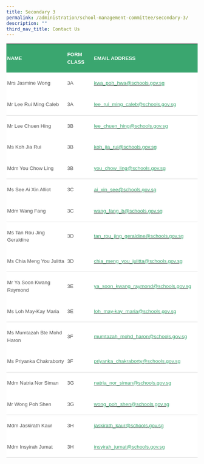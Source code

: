 ```yaml
---
title: Secondary 3
permalink: /administration/school-management-committee/secondary-3/
description: ""
third_nav_title: Contact Us
---
```


<table class="MsoNormalTable" border="0" cellspacing="0" cellpadding="0" width="624" style="background:white;border-collapse:collapse;mso-table-layout-alt:fixed;
 mso-yfti-tbllook:1184;mso-padding-alt:0in 0in 0in 0in"><tbody><tr style="mso-yfti-irow:0;mso-yfti-firstrow:yes"><td width="246" style="width:184.5pt;background:#3AA66F;padding:1.5pt 1.5pt 1.5pt 1.5pt"><p class="MsoNormal" style="line-height:14.7pt"><b><span style="font-size:10.0pt;
  font-family:&quot;Arial&quot;,sans-serif;color:white;text-transform:uppercase">NAME</span></b></p></td><td width="90" style="width:67.5pt;background:#3AA66F;padding:1.5pt 1.5pt 1.5pt 1.5pt"><p class="MsoNormal" style="line-height:14.7pt"><b><span style="font-size:10.0pt;
  font-family:&quot;Arial&quot;,sans-serif;color:white;text-transform:uppercase">FORM CLASS</span></b></p></td><td width="288" style="width:3.0in;background:#3AA66F;padding:1.5pt 1.5pt 1.5pt 1.5pt"><p class="MsoNormal" style="line-height:14.7pt"><b><span style="font-size:10.0pt;
  font-family:&quot;Arial&quot;,sans-serif;color:white;text-transform:uppercase">EMAIL ADDRESS</span></b></p></td></tr><tr style="mso-yfti-irow:1"><td width="246" style="width:184.5pt;padding:1.5pt 1.5pt 1.5pt 1.5pt"><p class="MsoNormal" style="line-height:14.7pt"><span style="font-size:10.0pt;
  font-family:&quot;Arial&quot;,sans-serif;color:#565656">Mrs Jasmine Wong&nbsp;&nbsp; &nbsp;</span></p></td><td width="90" style="width:67.5pt;padding:1.5pt 1.5pt 1.5pt 1.5pt"><p class="MsoNormal" style="line-height:14.7pt"><span style="font-size:10.0pt;
  font-family:&quot;Arial&quot;,sans-serif;color:#565656">3A</span></p></td><td width="288" style="width:3.0in;padding:1.5pt 1.5pt 1.5pt 1.5pt"><p class="MsoNormal" style="line-height:14.7pt"><span style="font-size:10.0pt;
  color:black;mso-color-alt:windowtext"><a href="mailto:kwa_poh_hwa@schools.gov.sg"><span style="font-family:&quot;Arial&quot;,sans-serif;
  color:#3AA66F;text-decoration:none;text-underline:none">kwa_poh_hwa@schools.gov.sg</span></a></span><span style="font-size:10.0pt;font-family:&quot;Arial&quot;,sans-serif;color:#565656"></span></p></td></tr><tr style="mso-yfti-irow:2"><td width="246" style="width:184.5pt;border:none;border-bottom:solid #D9D9D9 1.0pt;
  mso-border-bottom-themecolor:background1;mso-border-bottom-themeshade:217;
  mso-border-bottom-alt:solid #D9D9D9 .5pt;mso-border-bottom-themecolor:background1;
  mso-border-bottom-themeshade:217;padding:1.5pt 1.5pt 1.5pt 1.5pt"><p class="MsoNormal" style="line-height:14.7pt"><span style="font-size:10.0pt;
  font-family:&quot;Arial&quot;,sans-serif;color:#565656">Mr Lee Rui Ming Caleb&nbsp;&nbsp; &nbsp;</span></p></td><td width="90" style="width:67.5pt;border:none;border-bottom:solid #D9D9D9 1.0pt;
  mso-border-bottom-themecolor:background1;mso-border-bottom-themeshade:217;
  mso-border-bottom-alt:solid #D9D9D9 .5pt;mso-border-bottom-themecolor:background1;
  mso-border-bottom-themeshade:217;padding:1.5pt 1.5pt 1.5pt 1.5pt"><p class="MsoNormal" style="line-height:14.7pt"><span style="font-size:10.0pt;
  font-family:&quot;Arial&quot;,sans-serif;color:#565656">3A</span></p></td><td width="288" style="width:3.0in;border:none;border-bottom:solid #D9D9D9 1.0pt;
  mso-border-bottom-themecolor:background1;mso-border-bottom-themeshade:217;
  mso-border-bottom-alt:solid #D9D9D9 .5pt;mso-border-bottom-themecolor:background1;
  mso-border-bottom-themeshade:217;padding:1.5pt 1.5pt 1.5pt 1.5pt"><p class="MsoNormal" style="line-height:14.7pt"><span style="font-size:10.0pt;
  color:black;mso-color-alt:windowtext"><a href="mailto:lee_rui_ming_caleb@schools.gov.sg"><span style="font-family:
  &quot;Arial&quot;,sans-serif;color:#3AA66F;text-decoration:none;text-underline:none">lee_rui_ming_caleb@schools.gov.sg</span></a></span><span style="font-size:10.0pt;font-family:&quot;Arial&quot;,sans-serif;color:#565656"></span></p></td></tr><tr style="mso-yfti-irow:3"><td width="246" style="width:184.5pt;border:none;mso-border-top-alt:solid #D9D9D9 .5pt;
  mso-border-top-themecolor:background1;mso-border-top-themeshade:217;
  padding:1.5pt 1.5pt 1.5pt 1.5pt"><p class="MsoNormal" style="line-height:14.7pt"><span style="font-size:10.0pt;
  font-family:&quot;Arial&quot;,sans-serif;color:#565656">Mr Lee Chuen Hing</span></p></td><td width="90" style="width:67.5pt;border:none;mso-border-top-alt:solid #D9D9D9 .5pt;
  mso-border-top-themecolor:background1;mso-border-top-themeshade:217;
  padding:1.5pt 1.5pt 1.5pt 1.5pt"><p class="MsoNormal" style="line-height:14.7pt"><span style="font-size:10.0pt;
  font-family:&quot;Arial&quot;,sans-serif;color:#565656">3B</span></p></td><td width="288" style="width:3.0in;border:none;mso-border-top-alt:solid #D9D9D9 .5pt;
  mso-border-top-themecolor:background1;mso-border-top-themeshade:217;
  padding:1.5pt 1.5pt 1.5pt 1.5pt"><p class="MsoNormal" style="line-height:14.7pt"><span style="font-size:10.0pt;
  color:black;mso-color-alt:windowtext"><a href="mailto:lee_chuen_hing@schools.gov.sg"><span style="font-family:&quot;Arial&quot;,sans-serif;
  color:#3AA66F;text-decoration:none;text-underline:none">lee_chuen_hing@schools.gov.sg</span></a></span><span style="font-size:10.0pt;font-family:&quot;Arial&quot;,sans-serif;color:#565656"></span></p></td></tr><tr style="mso-yfti-irow:4"><td width="246" style="width:184.5pt;padding:1.5pt 1.5pt 1.5pt 1.5pt"><p class="MsoNormal" style="line-height:14.7pt"><span style="font-size:10.0pt;
  font-family:&quot;Arial&quot;,sans-serif;color:#565656">Ms Koh Jia Rui</span></p></td><td width="90" style="width:67.5pt;padding:1.5pt 1.5pt 1.5pt 1.5pt"><p class="MsoNormal" style="line-height:14.7pt"><span style="font-size:10.0pt;
  font-family:&quot;Arial&quot;,sans-serif;color:#565656">3B</span></p></td><td width="288" style="width:3.0in;padding:1.5pt 1.5pt 1.5pt 1.5pt"><p class="MsoNormal" style="line-height:14.7pt"><span style="font-size:10.0pt;
  color:black;mso-color-alt:windowtext"><a href="mailto:koh_jia_rui@schools.gov.sg"><span style="font-family:&quot;Arial&quot;,sans-serif;
  color:#3AA66F;text-decoration:none;text-underline:none">koh_jia_rui@schools.gov.sg</span></a></span><span style="font-size:10.0pt;font-family:&quot;Arial&quot;,sans-serif;color:#565656"></span></p></td></tr><tr style="mso-yfti-irow:5"><td width="246" style="width:184.5pt;border:none;border-bottom:solid #D9D9D9 1.0pt;
  mso-border-bottom-themecolor:background1;mso-border-bottom-themeshade:217;
  mso-border-bottom-alt:solid #D9D9D9 .5pt;mso-border-bottom-themecolor:background1;
  mso-border-bottom-themeshade:217;padding:1.5pt 1.5pt 1.5pt 1.5pt"><p class="MsoNormal" style="line-height:14.7pt"><span style="font-size:10.0pt;
  font-family:&quot;Arial&quot;,sans-serif;color:#565656">Mdm You Chow Ling</span></p></td><td width="90" style="width:67.5pt;border:none;border-bottom:solid #D9D9D9 1.0pt;
  mso-border-bottom-themecolor:background1;mso-border-bottom-themeshade:217;
  mso-border-bottom-alt:solid #D9D9D9 .5pt;mso-border-bottom-themecolor:background1;
  mso-border-bottom-themeshade:217;padding:1.5pt 1.5pt 1.5pt 1.5pt"><p class="MsoNormal" style="line-height:14.7pt"><span style="font-size:10.0pt;
  font-family:&quot;Arial&quot;,sans-serif;color:#565656">3B</span></p></td><td width="288" style="width:3.0in;border:none;border-bottom:solid #D9D9D9 1.0pt;
  mso-border-bottom-themecolor:background1;mso-border-bottom-themeshade:217;
  mso-border-bottom-alt:solid #D9D9D9 .5pt;mso-border-bottom-themecolor:background1;
  mso-border-bottom-themeshade:217;padding:1.5pt 1.5pt 1.5pt 1.5pt"><p class="MsoNormal" style="line-height:14.7pt"><span style="font-size:10.0pt;
  color:black;mso-color-alt:windowtext"><a href="mailto:you_chow_ling@schools.gov.sg"><span style="font-family:&quot;Arial&quot;,sans-serif;
  color:#3AA66F;text-decoration:none;text-underline:none">you_chow_ling@schools.gov.sg</span></a></span><span style="font-size:10.0pt;font-family:&quot;Arial&quot;,sans-serif;color:#565656"></span></p></td></tr><tr style="mso-yfti-irow:6"><td width="246" style="width:184.5pt;border:none;mso-border-top-alt:solid #D9D9D9 .5pt;
  mso-border-top-themecolor:background1;mso-border-top-themeshade:217;
  padding:1.5pt 1.5pt 1.5pt 1.5pt"><p class="MsoNormal" style="line-height:14.7pt"><span style="font-size:10.0pt;
  font-family:&quot;Arial&quot;,sans-serif;color:#565656">Ms See Ai Xin Alliot&nbsp;</span></p></td><td width="90" style="width:67.5pt;border:none;mso-border-top-alt:solid #D9D9D9 .5pt;
  mso-border-top-themecolor:background1;mso-border-top-themeshade:217;
  padding:1.5pt 1.5pt 1.5pt 1.5pt"><p class="MsoNormal" style="line-height:14.7pt"><span style="font-size:10.0pt;
  font-family:&quot;Arial&quot;,sans-serif;color:#565656">3C</span></p></td><td width="288" style="width:3.0in;border:none;mso-border-top-alt:solid #D9D9D9 .5pt;
  mso-border-top-themecolor:background1;mso-border-top-themeshade:217;
  padding:1.5pt 1.5pt 1.5pt 1.5pt"><p class="MsoNormal" style="line-height:14.7pt"><span style="font-size:10.0pt;
  color:black;mso-color-alt:windowtext"><a href="mailto:ai_xin_see@schools.gov.sg"><span style="font-family:&quot;Arial&quot;,sans-serif;
  color:#3AA66F;text-decoration:none;text-underline:none">ai_xin_see@schools.gov.sg</span></a></span><span style="font-size:10.0pt;font-family:&quot;Arial&quot;,sans-serif;color:#565656"></span></p></td></tr><tr style="mso-yfti-irow:7"><td width="246" style="width:184.5pt;border:none;border-bottom:solid #D9D9D9 1.0pt;
  mso-border-bottom-themecolor:background1;mso-border-bottom-themeshade:217;
  mso-border-bottom-alt:solid #D9D9D9 .5pt;mso-border-bottom-themecolor:background1;
  mso-border-bottom-themeshade:217;padding:1.5pt 1.5pt 1.5pt 1.5pt"><p class="MsoNormal" style="line-height:14.7pt"><span style="font-size:10.0pt;
  font-family:&quot;Arial&quot;,sans-serif;color:#565656">Mdm Wang Fang</span></p></td><td width="90" style="width:67.5pt;border:none;border-bottom:solid #D9D9D9 1.0pt;
  mso-border-bottom-themecolor:background1;mso-border-bottom-themeshade:217;
  mso-border-bottom-alt:solid #D9D9D9 .5pt;mso-border-bottom-themecolor:background1;
  mso-border-bottom-themeshade:217;padding:1.5pt 1.5pt 1.5pt 1.5pt"><p class="MsoNormal" style="line-height:14.7pt"><span style="font-size:10.0pt;
  font-family:&quot;Arial&quot;,sans-serif;color:#565656">3C</span></p></td><td width="288" style="width:3.0in;border:none;border-bottom:solid #D9D9D9 1.0pt;
  mso-border-bottom-themecolor:background1;mso-border-bottom-themeshade:217;
  mso-border-bottom-alt:solid #D9D9D9 .5pt;mso-border-bottom-themecolor:background1;
  mso-border-bottom-themeshade:217;padding:1.5pt 1.5pt 1.5pt 1.5pt"><p class="MsoNormal" style="line-height:14.7pt"><span style="font-size:10.0pt;
  color:black;mso-color-alt:windowtext"><a href="mailto:wang_fang_b@schools.gov.sg"><span style="font-family:&quot;Arial&quot;,sans-serif;
  color:#3AA66F;text-decoration:none;text-underline:none">wang_fang_b@schools.gov.sg</span></a></span><span style="font-size:10.0pt;font-family:&quot;Arial&quot;,sans-serif;color:#565656"></span></p></td></tr><tr style="mso-yfti-irow:8"><td width="246" style="width:184.5pt;border:none;mso-border-top-alt:solid #D9D9D9 .5pt;
  mso-border-top-themecolor:background1;mso-border-top-themeshade:217;
  padding:1.5pt 1.5pt 1.5pt 1.5pt"><p class="MsoNormal" style="line-height:14.7pt"><span style="font-size:10.0pt;
  font-family:&quot;Arial&quot;,sans-serif;color:#565656">Ms&nbsp;Tan Rou Jing Geraldine</span></p></td><td width="90" style="width:67.5pt;border:none;mso-border-top-alt:solid #D9D9D9 .5pt;
  mso-border-top-themecolor:background1;mso-border-top-themeshade:217;
  padding:1.5pt 1.5pt 1.5pt 1.5pt"><p class="MsoNormal" style="line-height:14.7pt"><span style="font-size:10.0pt;
  font-family:&quot;Arial&quot;,sans-serif;color:#565656">3D</span></p></td><td width="288" style="width:3.0in;border:none;mso-border-top-alt:solid #D9D9D9 .5pt;
  mso-border-top-themecolor:background1;mso-border-top-themeshade:217;
  padding:1.5pt 1.5pt 1.5pt 1.5pt"><p class="MsoNormal" style="line-height:14.7pt"><span style="font-size:10.0pt;
  color:black;mso-color-alt:windowtext"><a href="mailto:tan_rou_jing_geraldine@schools.gov.sg"><span style="font-family:
  &quot;Arial&quot;,sans-serif;color:#3AA66F;text-decoration:none;text-underline:none">tan_rou_jing_geraldine@schools.gov.sg</span></a></span><span style="font-size:10.0pt;font-family:&quot;Arial&quot;,sans-serif;color:#565656"></span></p></td></tr><tr style="mso-yfti-irow:9"><td width="246" style="width:184.5pt;border:none;border-bottom:solid #D9D9D9 1.0pt;
  mso-border-bottom-themecolor:background1;mso-border-bottom-themeshade:217;
  mso-border-bottom-alt:solid #D9D9D9 .5pt;mso-border-bottom-themecolor:background1;
  mso-border-bottom-themeshade:217;padding:1.5pt 1.5pt 1.5pt 1.5pt"><p class="MsoNormal" style="line-height:14.7pt"><span style="font-size:10.0pt;
  font-family:&quot;Arial&quot;,sans-serif;color:#565656">Ms Chia Meng You Julitta</span></p></td><td width="90" style="width:67.5pt;border:none;border-bottom:solid #D9D9D9 1.0pt;
  mso-border-bottom-themecolor:background1;mso-border-bottom-themeshade:217;
  mso-border-bottom-alt:solid #D9D9D9 .5pt;mso-border-bottom-themecolor:background1;
  mso-border-bottom-themeshade:217;padding:1.5pt 1.5pt 1.5pt 1.5pt"><p class="MsoNormal" style="line-height:14.7pt"><span style="font-size:10.0pt;
  font-family:&quot;Arial&quot;,sans-serif;color:#565656">3D</span></p></td><td width="288" style="width:3.0in;border:none;border-bottom:solid #D9D9D9 1.0pt;
  mso-border-bottom-themecolor:background1;mso-border-bottom-themeshade:217;
  mso-border-bottom-alt:solid #D9D9D9 .5pt;mso-border-bottom-themecolor:background1;
  mso-border-bottom-themeshade:217;padding:1.5pt 1.5pt 1.5pt 1.5pt"><p class="MsoNormal" style="line-height:14.7pt"><span style="font-size:10.0pt;
  color:black;mso-color-alt:windowtext"><a href="mailto:chia_meng_you_julitta@schools.gov.sg"><span style="font-family:
  &quot;Arial&quot;,sans-serif;color:#3AA66F;text-decoration:none;text-underline:none">chia_meng_you_julitta@schools.gov.sg</span></a></span><span style="font-size:10.0pt;font-family:&quot;Arial&quot;,sans-serif;color:#565656"></span></p></td></tr><tr style="mso-yfti-irow:10"><td width="246" style="width:184.5pt;border:none;mso-border-top-alt:solid #D9D9D9 .5pt;
  mso-border-top-themecolor:background1;mso-border-top-themeshade:217;
  padding:1.5pt 1.5pt 1.5pt 1.5pt"><p class="MsoNormal" style="line-height:14.7pt"><span style="font-size:10.0pt;
  font-family:&quot;Arial&quot;,sans-serif;color:#565656">Mr Ya Soon Kwang Raymond</span></p></td><td width="90" style="width:67.5pt;border:none;mso-border-top-alt:solid #D9D9D9 .5pt;
  mso-border-top-themecolor:background1;mso-border-top-themeshade:217;
  padding:1.5pt 1.5pt 1.5pt 1.5pt"><p class="MsoNormal" style="line-height:14.7pt"><span style="font-size:10.0pt;
  font-family:&quot;Arial&quot;,sans-serif;color:#565656">3E</span></p></td><td width="288" style="width:3.0in;border:none;mso-border-top-alt:solid #D9D9D9 .5pt;
  mso-border-top-themecolor:background1;mso-border-top-themeshade:217;
  padding:1.5pt 1.5pt 1.5pt 1.5pt"><p class="MsoNormal" style="line-height:14.7pt"><span style="font-size:10.0pt;
  color:black;mso-color-alt:windowtext"><a href="mailto:ya_soon_kwang_raymond@schools.gov.sg"><span style="font-family:
  &quot;Arial&quot;,sans-serif;color:#3AA66F;text-decoration:none;text-underline:none">ya_soon_kwang_raymond@schools.gov.sg</span></a></span><span style="font-size:10.0pt;font-family:&quot;Arial&quot;,sans-serif;color:#565656"></span></p></td></tr><tr style="mso-yfti-irow:11"><td width="246" style="width:184.5pt;border:none;border-bottom:solid #D9D9D9 1.0pt;
  mso-border-bottom-themecolor:background1;mso-border-bottom-themeshade:217;
  mso-border-bottom-alt:solid #D9D9D9 .5pt;mso-border-bottom-themecolor:background1;
  mso-border-bottom-themeshade:217;padding:1.5pt 1.5pt 1.5pt 1.5pt"><p class="MsoNormal" style="line-height:14.7pt"><span style="font-size:10.0pt;
  font-family:&quot;Arial&quot;,sans-serif;color:#565656">Ms Loh May-Kay Maria</span></p></td><td width="90" style="width:67.5pt;border:none;border-bottom:solid #D9D9D9 1.0pt;
  mso-border-bottom-themecolor:background1;mso-border-bottom-themeshade:217;
  mso-border-bottom-alt:solid #D9D9D9 .5pt;mso-border-bottom-themecolor:background1;
  mso-border-bottom-themeshade:217;padding:1.5pt 1.5pt 1.5pt 1.5pt"><p class="MsoNormal" style="line-height:14.7pt"><span style="font-size:10.0pt;
  font-family:&quot;Arial&quot;,sans-serif;color:#565656">3E</span></p></td><td width="288" style="width:3.0in;border:none;border-bottom:solid #D9D9D9 1.0pt;
  mso-border-bottom-themecolor:background1;mso-border-bottom-themeshade:217;
  mso-border-bottom-alt:solid #D9D9D9 .5pt;mso-border-bottom-themecolor:background1;
  mso-border-bottom-themeshade:217;padding:1.5pt 1.5pt 1.5pt 1.5pt"><p class="MsoNormal" style="line-height:14.7pt"><span style="font-size:10.0pt;
  color:black;mso-color-alt:windowtext"><a href="mailto:loh_may-kay_maria@schools.gov.sg"><span style="font-family:&quot;Arial&quot;,sans-serif;
  color:#3AA66F;text-decoration:none;text-underline:none">loh_may-kay_maria@schools.gov.sg</span></a></span><span style="font-size:10.0pt;font-family:&quot;Arial&quot;,sans-serif;color:#565656"></span></p></td></tr><tr style="mso-yfti-irow:12"><td width="246" style="width:184.5pt;border:none;mso-border-top-alt:solid #D9D9D9 .5pt;
  mso-border-top-themecolor:background1;mso-border-top-themeshade:217;
  padding:1.5pt 1.5pt 1.5pt 1.5pt"><p class="MsoNormal" style="line-height:14.7pt"><span style="font-size:10.0pt;
  font-family:&quot;Arial&quot;,sans-serif;color:#565656">Ms Mumtazah Bte Mohd Haron</span></p></td><td width="90" style="width:67.5pt;border:none;mso-border-top-alt:solid #D9D9D9 .5pt;
  mso-border-top-themecolor:background1;mso-border-top-themeshade:217;
  padding:1.5pt 1.5pt 1.5pt 1.5pt"><p class="MsoNormal" style="line-height:14.7pt"><span style="font-size:10.0pt;
  font-family:&quot;Arial&quot;,sans-serif;color:#565656">3F</span></p></td><td width="288" style="width:3.0in;border:none;mso-border-top-alt:solid #D9D9D9 .5pt;
  mso-border-top-themecolor:background1;mso-border-top-themeshade:217;
  padding:1.5pt 1.5pt 1.5pt 1.5pt"><p class="MsoNormal" style="line-height:14.7pt"><span style="font-size:10.0pt;
  color:black;mso-color-alt:windowtext"><a href="mailto:mumtazah_mohd_haron@schools.gov.sg"><span style="font-family:
  &quot;Arial&quot;,sans-serif;color:#3AA66F;text-decoration:none;text-underline:none">mumtazah_mohd_haron@schools.gov.sg</span></a></span><span style="font-size:10.0pt;font-family:&quot;Arial&quot;,sans-serif;color:#565656"></span></p></td></tr><tr style="mso-yfti-irow:13"><td width="246" style="width:184.5pt;border:none;border-bottom:solid #D9D9D9 1.0pt;
  mso-border-bottom-themecolor:background1;mso-border-bottom-themeshade:217;
  mso-border-bottom-alt:solid #D9D9D9 .5pt;mso-border-bottom-themecolor:background1;
  mso-border-bottom-themeshade:217;padding:1.5pt 1.5pt 1.5pt 1.5pt"><p class="MsoNormal" style="line-height:14.7pt"><span style="font-size:10.0pt;
  font-family:&quot;Arial&quot;,sans-serif;color:#565656">Ms Priyanka Chakraborty</span></p></td><td width="90" style="width:67.5pt;border:none;border-bottom:solid #D9D9D9 1.0pt;
  mso-border-bottom-themecolor:background1;mso-border-bottom-themeshade:217;
  mso-border-bottom-alt:solid #D9D9D9 .5pt;mso-border-bottom-themecolor:background1;
  mso-border-bottom-themeshade:217;padding:1.5pt 1.5pt 1.5pt 1.5pt"><p class="MsoNormal" style="line-height:14.7pt"><span style="font-size:10.0pt;
  font-family:&quot;Arial&quot;,sans-serif;color:#565656">3F</span></p></td><td width="288" style="width:3.0in;border:none;border-bottom:solid #D9D9D9 1.0pt;
  mso-border-bottom-themecolor:background1;mso-border-bottom-themeshade:217;
  mso-border-bottom-alt:solid #D9D9D9 .5pt;mso-border-bottom-themecolor:background1;
  mso-border-bottom-themeshade:217;padding:1.5pt 1.5pt 1.5pt 1.5pt"><p class="MsoNormal" style="line-height:14.7pt"><span style="font-size:10.0pt;
  color:black;mso-color-alt:windowtext"><a href="mailto:priyanka_chakraborty@schools.gov.sg"><span style="font-family:
  &quot;Arial&quot;,sans-serif;color:#3AA66F;text-decoration:none;text-underline:none">priyanka_chakraborty@schools.gov.sg</span></a></span><span style="font-size:10.0pt;font-family:&quot;Arial&quot;,sans-serif;color:#565656"></span></p></td></tr><tr style="mso-yfti-irow:14"><td width="246" style="width:184.5pt;border:none;mso-border-top-alt:solid #D9D9D9 .5pt;
  mso-border-top-themecolor:background1;mso-border-top-themeshade:217;
  padding:1.5pt 1.5pt 1.5pt 1.5pt"><p class="MsoNormal" style="line-height:14.7pt"><span style="font-size:10.0pt;
  font-family:&quot;Arial&quot;,sans-serif;color:#565656">Mdm Natria Nor Siman&nbsp;</span></p></td><td width="90" style="width:67.5pt;border:none;mso-border-top-alt:solid #D9D9D9 .5pt;
  mso-border-top-themecolor:background1;mso-border-top-themeshade:217;
  padding:1.5pt 1.5pt 1.5pt 1.5pt"><p class="MsoNormal" style="line-height:14.7pt"><span style="font-size:10.0pt;
  font-family:&quot;Arial&quot;,sans-serif;color:#565656">3G</span></p></td><td width="288" style="width:3.0in;border:none;mso-border-top-alt:solid #D9D9D9 .5pt;
  mso-border-top-themecolor:background1;mso-border-top-themeshade:217;
  padding:1.5pt 1.5pt 1.5pt 1.5pt"><p class="MsoNormal" style="line-height:14.7pt"><span style="font-size:10.0pt;
  color:black;mso-color-alt:windowtext"><a href="mailto:natria_nor_siman@schools.gov.sg"><span style="font-family:&quot;Arial&quot;,sans-serif;
  color:#3AA66F;text-decoration:none;text-underline:none">natria_nor_siman@schools.gov.sg</span></a></span><span style="font-size:10.0pt;font-family:&quot;Arial&quot;,sans-serif;color:#565656"></span></p></td></tr><tr style="mso-yfti-irow:15"><td width="246" style="width:184.5pt;border:none;border-bottom:solid #D9D9D9 1.0pt;
  mso-border-bottom-themecolor:background1;mso-border-bottom-themeshade:217;
  mso-border-bottom-alt:solid #D9D9D9 .5pt;mso-border-bottom-themecolor:background1;
  mso-border-bottom-themeshade:217;padding:1.5pt 1.5pt 1.5pt 1.5pt"><p class="MsoNormal" style="line-height:14.7pt"><span style="font-size:10.0pt;
  font-family:&quot;Arial&quot;,sans-serif;color:#565656">Mr Wong Poh Shen</span></p></td><td width="90" style="width:67.5pt;border:none;border-bottom:solid #D9D9D9 1.0pt;
  mso-border-bottom-themecolor:background1;mso-border-bottom-themeshade:217;
  mso-border-bottom-alt:solid #D9D9D9 .5pt;mso-border-bottom-themecolor:background1;
  mso-border-bottom-themeshade:217;padding:1.5pt 1.5pt 1.5pt 1.5pt"><p class="MsoNormal" style="line-height:14.7pt"><span style="font-size:10.0pt;
  font-family:&quot;Arial&quot;,sans-serif;color:#565656">3G</span></p></td><td width="288" style="width:3.0in;border:none;border-bottom:solid #D9D9D9 1.0pt;
  mso-border-bottom-themecolor:background1;mso-border-bottom-themeshade:217;
  mso-border-bottom-alt:solid #D9D9D9 .5pt;mso-border-bottom-themecolor:background1;
  mso-border-bottom-themeshade:217;padding:1.5pt 1.5pt 1.5pt 1.5pt"><p class="MsoNormal" style="line-height:14.7pt"><span style="font-size:10.0pt;
  color:black;mso-color-alt:windowtext"><a href="mailto:wong_poh_shen@schools.gov.sg"><span style="font-family:&quot;Arial&quot;,sans-serif;
  color:#3AA66F;text-decoration:none;text-underline:none">wong_poh_shen@schools.gov.sg</span></a></span><span style="font-size:10.0pt;font-family:&quot;Arial&quot;,sans-serif;color:#565656"></span></p></td></tr><tr style="mso-yfti-irow:16"><td width="246" style="width:184.5pt;border:none;mso-border-top-alt:solid #D9D9D9 .5pt;
  mso-border-top-themecolor:background1;mso-border-top-themeshade:217;
  padding:1.5pt 1.5pt 1.5pt 1.5pt"><p class="MsoNormal" style="line-height:14.7pt"><span style="font-size:10.0pt;
  font-family:&quot;Arial&quot;,sans-serif;color:#565656">Mdm Jaskirath Kaur&nbsp;</span></p></td><td width="90" style="width:67.5pt;border:none;mso-border-top-alt:solid #D9D9D9 .5pt;
  mso-border-top-themecolor:background1;mso-border-top-themeshade:217;
  padding:1.5pt 1.5pt 1.5pt 1.5pt"><p class="MsoNormal" style="line-height:14.7pt"><span style="font-size:10.0pt;
  font-family:&quot;Arial&quot;,sans-serif;color:#565656">3H</span></p></td><td width="288" style="width:3.0in;border:none;mso-border-top-alt:solid #D9D9D9 .5pt;
  mso-border-top-themecolor:background1;mso-border-top-themeshade:217;
  padding:1.5pt 1.5pt 1.5pt 1.5pt"><p class="MsoNormal" style="line-height:14.7pt"><span style="font-size:10.0pt;
  color:black;mso-color-alt:windowtext"><a href="mailto:jaskirath_kaur@schools.gov.sg"><span style="font-family:&quot;Arial&quot;,sans-serif;
  color:#3AA66F;text-decoration:none;text-underline:none">jaskirath_kaur@schools.gov.sg</span></a></span><span style="font-size:10.0pt;font-family:&quot;Arial&quot;,sans-serif;color:#565656"></span></p></td></tr><tr style="mso-yfti-irow:17;mso-yfti-lastrow:yes"><td width="246" style="width:184.5pt;border:none;border-bottom:solid #D9D9D9 1.0pt;
  mso-border-bottom-themecolor:background1;mso-border-bottom-themeshade:217;
  mso-border-bottom-alt:solid #D9D9D9 .5pt;mso-border-bottom-themecolor:background1;
  mso-border-bottom-themeshade:217;padding:1.5pt 1.5pt 1.5pt 1.5pt"><p class="MsoNormal" style="line-height:14.7pt"><span style="font-size:10.0pt;
  font-family:&quot;Arial&quot;,sans-serif;color:#565656">Mdm Insyirah Jumat</span></p></td><td width="90" style="width:67.5pt;border:none;border-bottom:solid #D9D9D9 1.0pt;
  mso-border-bottom-themecolor:background1;mso-border-bottom-themeshade:217;
  mso-border-bottom-alt:solid #D9D9D9 .5pt;mso-border-bottom-themecolor:background1;
  mso-border-bottom-themeshade:217;padding:1.5pt 1.5pt 1.5pt 1.5pt"><p class="MsoNormal" style="line-height:14.7pt"><span style="font-size:10.0pt;
  font-family:&quot;Arial&quot;,sans-serif;color:#565656">3H</span></p></td><td width="288" style="width:3.0in;border:none;border-bottom:solid #D9D9D9 1.0pt;
  mso-border-bottom-themecolor:background1;mso-border-bottom-themeshade:217;
  mso-border-bottom-alt:solid #D9D9D9 .5pt;mso-border-bottom-themecolor:background1;
  mso-border-bottom-themeshade:217;padding:1.5pt 1.5pt 1.5pt 1.5pt"><p class="MsoNormal" style="line-height:14.7pt"><span style="font-size:10.0pt;
  color:black;mso-color-alt:windowtext"><a href="mailto:insyirah_jumat@schools.gov.sg"><span style="font-family:&quot;Arial&quot;,sans-serif;
  color:#3AA66F;text-decoration:none;text-underline:none">insyirah_jumat@schools.gov.sg</span></a></span><span style="font-size:10.0pt;font-family:&quot;Arial&quot;,sans-serif;color:#565656"></span></p></td></tr></tbody></table>